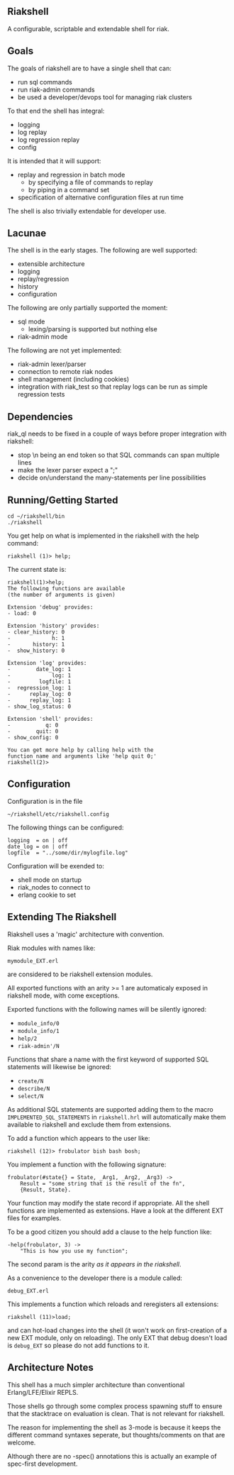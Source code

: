 Riakshell
---------

A configurable, scriptable and extendable shell for riak.

Goals
-----

The goals of riakshell are to have a single shell that can:
* run sql commands
* run riak-admin commands
* be used a developer/devops tool for managing riak clusters

To that end the shell has integral:
* logging
* log replay
* log regression replay
* config

It is intended that it will support:
* replay and regression in batch mode
  - by specifying a file of commands to replay
  - by piping in a command set
* specification of alternative configuration files at run time

The shell is also trivially extendable for developer use.

Lacunae
-------

The shell is in the early stages. The following are well supported:
* extensible architecture
* logging
* replay/regression
* history
* configuration

The following are only partially supported the moment:
* sql mode
  - lexing/parsing is supported but nothing else
* riak-admin mode

The following are not yet implemented:
* riak-admin lexer/parser
* connection to remote riak nodes
* shell management (including cookies)
* integration with riak_test so that replay logs can be run as simple regression tests

Dependencies
------------

riak_ql needs to be fixed in a couple of ways before proper integration with riakshell:
* stop \n being an end token so that SQL commands can span multiple lines
* make the lexer parser expect a ";"
* decide on/understand the many-statements per line possibilities

Running/Getting Started
-----------------------

```
cd ~/riakshell/bin
./riakshell
```

You get help on what is implemented in the riakshell with the help command:
```
riakshell (1)> help;
```

The current state is:
```
riakshell(1)>help;
The following functions are available
(the number of arguments is given)

Extension 'debug' provides:
- load: 0

Extension 'history' provides:
- clear_history: 0
-             h: 1
-       history: 1
-  show_history: 0

Extension 'log' provides:
-        date_log: 1
-             log: 1
-         logfile: 1
-  regression_log: 1
-      replay_log: 0
-      replay_log: 1
- show_log_status: 0

Extension 'shell' provides:
-           q: 0
-        quit: 0
- show_config: 0

You can get more help by calling help with the
function name and arguments like 'help quit 0;'
riakshell(2)>
```

Configuration
-------------

Configuration is in the file
```
~/riakshell/etc/riakshell.config
```

The following things can be configured:
```
logging  = on | off
date_log = on | off
logfile  = "../some/dir/mylogfile.log"
```

Configuration will be exended to:
* shell mode on startup
* riak_nodes to connect to
* erlang cookie to set

Extending The Riakshell
-----------------------

Riakshell uses a 'magic' architecture with convention.

Riak modules with names like:
```
mymodule_EXT.erl
```
are considered to be riakshell extension modules.

All exported functions with an arity >= 1 are automaticaly exposed in riakshell mode, with come exceptions.

Exported functions with the following names will be silently ignored:
* `module_info/0`
* `module_info/1`
* `help/2`
* `riak-admin'/N`

Functions that share a name with the first keyword of supported SQL statements will likewise be ignored:
* `create/N`
* `describe/N`
* `select/N`

As additional SQL statements are supported adding them to the macro `IMPLEMENTED_SQL_STATEMENTS` in `riakshell.hrl` will automatically make them available to riakshell and exclude them from extensions.

To add a function which appears to the user like:
```
riakshell (12)> frobulator bish bash bosh;
```

You implement a function with the following signature:
```
frobulator(#state{} = State, _Arg1, _Arg2, _Arg3) ->
    Result = "some string that is the result of the fn",
    {Result, State}.
```

Your function may modify the state record if appropriate. All the shell functions are implemented as extensions. Have a look at the different EXT files for examples.

To be a good citizen you should add a clause to the help function like:
```
-help(frobulator, 3) ->
    "This is how you use my function";
```
The second param is the arity *as it appears in the riakshell*.

As a convenience to the developer there is a module called:
```
debug_EXT.erl
```

This implements a function which reloads and reregisters all extensions:
```
riakshell (11)>load;
```
and can hot-load changes into the shell (it won't work on first-creation of a new EXT module, only on reloading). The only EXT that debug doesn't load is `debug_EXT` so please do not add functions to it.

Architecture Notes
------------------

This shell has a much simpler architecture than conventional Erlang/LFE/Elixir REPLS.

Those shells go through some complex process spawning stuff to ensure that the stacktrace on evaluation is clean. That is not relevant for riakshell.

The reason for implementing the shell as 3-mode is because it keeps the different command syntaxes seperate, but thoughts/comments on that are welcome.

Although there are no -spec() annotations this is actually an example of spec-first development.
